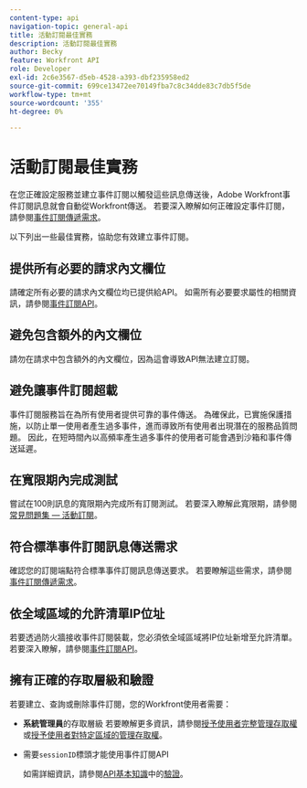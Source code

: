 ```yaml
---
content-type: api
navigation-topic: general-api
title: 活動訂閱最佳實務
description: 活動訂閱最佳實務
author: Becky
feature: Workfront API
role: Developer
exl-id: 2c6e3567-d5eb-4528-a393-dbf235958ed2
source-git-commit: 699ce13472ee70149fba7c8c34dde83c7db5f5de
workflow-type: tm+mt
source-wordcount: '355'
ht-degree: 0%

---
```



# 活動訂閱最佳實務

在您正確設定服務並建立事件訂閱以觸發這些訊息傳送後，Adobe Workfront事件訂閱訊息就會自動從Workfront傳送。 若要深入瞭解如何正確設定事件訂閱，請參閱[事件訂閱傳遞需求](../../wf-api/general/setup-event-sub-endpoint.md)。


以下列出一些最佳實務，協助您有效建立事件訂閱。

## 提供所有必要的請求內文欄位

請確定所有必要的請求內文欄位均已提供給API。 如需所有必要要求屬性的相關資訊，請參閱[事件訂閱API](../../wf-api/general/event-subs-api.md)。

## 避免包含額外的內文欄位

請勿在請求中包含額外的內文欄位，因為這會導致API無法建立訂閱。

## 避免讓事件訂閱超載

事件訂閱服務旨在為所有使用者提供可靠的事件傳送。 為確保此，已實施保護措施，以防止單一使用者產生過多事件，進而導致所有使用者出現潛在的服務品質問題。 因此，在短時間內以高頻率產生過多事件的使用者可能會遇到沙箱和事件傳送延遲。

## 在寬限期內完成測試

嘗試在100則訊息的寬限期內完成所有訂閱測試。 若要深入瞭解此寬限期，請參閱[常見問題集 — 活動訂閱](../../wf-api/general/event-subs-faq.md)。

## 符合標準事件訂閱訊息傳送需求

確認您的訂閱端點符合標準事件訂閱訊息傳送要求。 若要瞭解這些需求，請參閱[事件訂閱傳遞需求](../../wf-api/general/setup-event-sub-endpoint.md)。

## 依全域區域的允許清單IP位址

若要透過防火牆接收事件訂閱裝載，您必須依全域區域將IP位址新增至允許清單。 若要深入瞭解，請參閱[事件訂閱API](../../wf-api/general/event-subs-api.md)。

## 擁有正確的存取層級和驗證

若要建立、查詢或刪除事件訂閱，您的Workfront使用者需要：

* **系統管理員**的存取層級
若要瞭解更多資訊，請參閱[授予使用者完整管理存取權](../../administration-and-setup/add-users/configure-and-grant-access/grant-a-user-full-administrative-access.md)或[授予使用者對特定區域的管理存取權](../../administration-and-setup/add-users/configure-and-grant-access/grant-users-admin-access-certain-areas.md)。

* 需要`sessionID`標頭才能使用事件訂閱API

  如需詳細資訊，請參閱[API基本知識](api-basics.md#authentication)中的[驗證](api-basics.md)。

